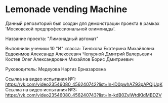 # Lemonade vending Machine
Данный репозиторий был создан для демонстрации проекта в рамках 'Московской предпрофессиональной олимпиады'.

Название проекта: "Лимонадный автомат"

Выполнили ученики 10 "И" класса: 
  Тинякова Екатерина Михайловна
  Евдокимов Александр Алексеевич
  Чепурной Дмитрий Валерьевич 
  Костев Олег Александрович 
  Михайлов Борис Дмитриевич

Руководитель: Медеуова Наргиз Ерназаровна

Ссылка на видео испытания №1:  https://vk.com/video23546080_456240742?list=ln-lD0pwhAZ93pAPQjUqK
Ссылка на видео испытания №3:  https://vk.com/video23546080_456240743?list=ln-kdB0ZylWtdKldMBDZV
